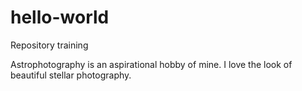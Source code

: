 # hello-world
Repository training

Astrophotography is an aspirational hobby of mine. I love the look of beautiful stellar photography. 
